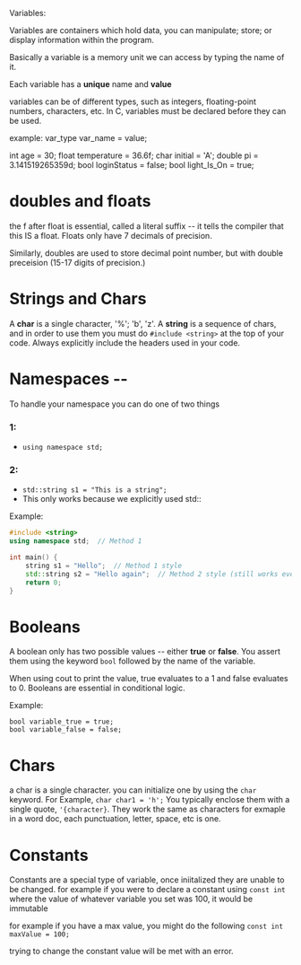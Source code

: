 Variables:


Variables are containers which hold data, you can manipulate; store; or display information within the program. 

Basically a variable is a memory unit we can access by typing the name of it. 

Each variable has a **unique** name and **value** 


variables can be of different types, such as integers, floating-point numbers, characters, etc.
In C, variables must be declared before they can be used.

example:
var_type var_name = value;

int age = 30;
float temperature = 36.6f; 
char initial = 'A';
double pi = 3.141519265359d;
bool loginStatus = false;
bool light_Is_On = true;



# doubles and floats

the f after float is essential, called a literal suffix -- it tells the compiler that this IS a float. Floats only have 7 decimals of precision. 

Similarly, doubles are used to store decimal point number, but with double preceision (15-17 digits of precision.)


# Strings and Chars

A **char** is a single character, '%'; 'b', 'z'. A **string** is a sequence of chars, and in order to use them you must do `#include <string>` at the top of your code. Always explicitly include the headers used in your code.


# Namespaces --
To handle your namespace you can do one of two things
### 1:
- `using namespace std;`
### 2:
- `std::string s1 = "This is a string";`
- This only works because we explicitly used std::

Example: 
```strings.cpp
#include <string>
using namespace std;  // Method 1

int main() {
    string s1 = "Hello";  // Method 1 style
    std::string s2 = "Hello again";  // Method 2 style (still works even with 'using namespace')
    return 0;
}
```

# Booleans
A boolean only has two possible values -- either **true** or **false**. You assert them using the keyword `bool` followed by the name of the variable.

When using cout to print the value, true evaluates to a 1 and false evaluates to 0. Booleans are essential in conditional logic.

Example:
```
bool variable_true = true;
bool variable_false = false;
```

# Chars

a char is a single character. 
you can initialize one by using the ``char`` keyword. For Example, ``char char1 = 'h';`` You typically enclose them with a single quote, `'{character}`. They work the same as characters for exmaple in a word doc, each punctuation, letter, space, etc is one. 


# Constants

Constants are a special type of variable, once iniitalized they are unable to be changed. for example if you were to declare a constant using `const int` where the value of whatever variable you set was 100, it would be immutable 

for example if you have a max value, you might do the following
``const int maxValue = 100;`` 

trying to change the constant value will be met with an error. 